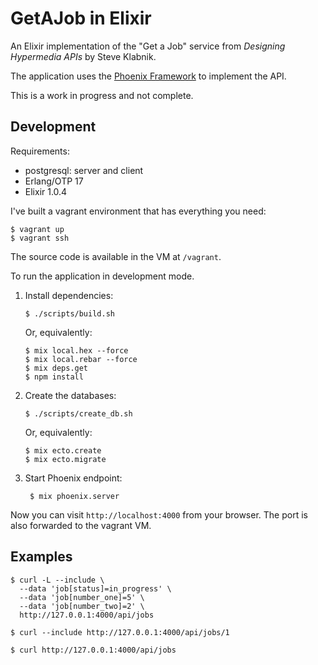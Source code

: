 GetAJob in Elixir
=================

An Elixir implementation of the "Get a Job" service from *Designing
Hypermedia APIs* by Steve Klabnik.

The application uses the [Phoenix Framework](https://phoenixframework.org) to
implement the API.

This is a work in progress and not complete.

Development
-----------

Requirements:

- postgresql: server and client
- Erlang/OTP 17
- Elixir 1.0.4

I've built a vagrant environment that has everything you need:

```
$ vagrant up
$ vagrant ssh
```

The source code is available in the VM at `/vagrant`.

To run the application in development mode.

1. Install dependencies:

    ```
    $ ./scripts/build.sh
    ```

    Or, equivalently:

    ```
    $ mix local.hex --force
    $ mix local.rebar --force
    $ mix deps.get
    $ npm install
    ```

1. Create the databases:

    ```
    $ ./scripts/create_db.sh
    ```
 
    Or, equivalently:

    ```
    $ mix ecto.create
    $ mix ecto.migrate
    ```

1. Start Phoenix endpoint:

   ```console
    $ mix phoenix.server
    ```

Now you can visit `http://localhost:4000` from your browser. The port
is also forwarded to the vagrant VM.

Examples
--------

```console
$ curl -L --include \
  --data 'job[status]=in_progress' \
  --data 'job[number_one]=5' \
  --data 'job[number_two]=2' \
  http://127.0.0.1:4000/api/jobs
```

```console
$ curl --include http://127.0.0.1:4000/api/jobs/1
```

```
$ curl http://127.0.0.1:4000/api/jobs
```

